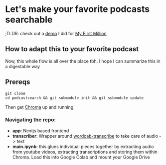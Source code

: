 # Let's make your favorite podcasts searchable

;TLDR: check out a [demo](https://searchpodcast.vercel.app/) I did for [My First Million](https://www.youtube.com/@MyFirstMillionPod/videos)

## How to adapt this to your favorite podcast

Now, this whole flow is all over the place tbh. I hope I can summarize this in a digestable way

## Prereqs

```
git clone
cd podcastsearch && git submodule init && git submodule update
```

Then get [Chroma](https://docs.trychroma.com/deployment#simple-aws-deployment) up and running

### Navigating the repo:

- **app**: Nextjs based frontend
- **transcriber**: Wrapper around [wordcab-transcribe](https://github.com/Wordcab/wordcab-transcribe) to take care of audio -> text
- **main.ipynb**: this glues individual pieces together by extracting audio from youtube videos, extracting transcriptions and storing them within Chroma. Load this into Google Colab and mount your Google Drive
